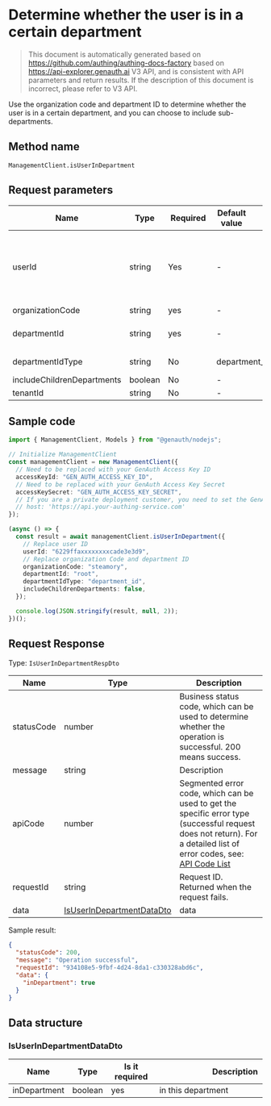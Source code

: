 # Determine whether the user is in a certain department

<!--
Warning ⚠️:
Do not modify this document directly,
https://github.com/Authing/authing-docs-factory
Use this project to generate
-->

<LastUpdated />

> This document is automatically generated based on https://github.com/authing/authing-docs-factory based on https://api-explorer.genauth.ai V3 API, and is consistent with API parameters and return results. If the description of this document is incorrect, please refer to V3 API.

Use the organization code and department ID to determine whether the user is in a certain department, and you can choose to include sub-departments.

## Method name

`ManagementClient.isUserInDepartment`

## Request parameters

| Name                       | Type    | <div style="width:80px">Required</div> | <div style="width:60px">Default value</div> | <div style="width:300px">Description</div>                                                                                                                                                                                                  | <div style="width:200px">Sample value</div> |
| -------------------------- | ------- | -------------------------------------- | ------------------------------------------- | ------------------------------------------------------------------------------------------------------------------------------------------------------------------------------------------------------------------------------------------- | ------------------------------------------- |
| userId                     | string  | Yes                                    | -                                           | The unique identifier of the user, which can be user ID, user name, email address, mobile phone number, externalId, or ID in an external identity source. For details, see the description of the userIdType field. The default is user id. | `6229ffaxxxxxxxxcade3e3d9`                  |
| organizationCode           | string  | yes                                    | -                                           | Organization code                                                                                                                                                                                                                           | `steamory`                                  |
| departmentId               | string  | yes                                    | -                                           | Department ID. Pass `root` for the root department. Either departmentId or departmentCode must be passed.                                                                                                                                   | `root`                                      |
| departmentIdType           | string  | No                                     | department_id                               | The type of department ID used in this call                                                                                                                                                                                                 | `department_id`                             |
| includeChildrenDepartments | boolean | No                                     | -                                           | Whether to include child departments                                                                                                                                                                                                        |                                             |
| tenantId                   | string  | No                                     | -                                           | Tenant ID                                                                                                                                                                                                                                   | `623c20b2a062aaaaf41b17da`                  |

## Sample code

```ts
import { ManagementClient, Models } from "@genauth/nodejs";

// Initialize ManagementClient
const managementClient = new ManagementClient({
  // Need to be replaced with your GenAuth Access Key ID
  accessKeyId: "GEN_AUTH_ACCESS_KEY_ID",
  // Need to be replaced with your GenAuth Access Key Secret
  accessKeySecret: "GEN_AUTH_ACCESS_KEY_SECRET",
  // If you are a private deployment customer, you need to set the GenAuth service domain name
  // host: 'https://api.your-authing-service.com'
});

(async () => {
  const result = await managementClient.isUserInDepartment({
    // Replace user ID
    userId: "6229ffaxxxxxxxxcade3e3d9",
    // Replace organization Code and department ID
    organizationCode: "steamory",
    departmentId: "root",
    departmentIdType: "department_id",
    includeChildrenDepartments: false,
  });

  console.log(JSON.stringify(result, null, 2));
})();
```

## Request Response

Type: `IsUserInDepartmentRespDto`

| Name       | Type                                                               | Description                                                                                                                                                                                                                                                                                                                                  |
| ---------- | ------------------------------------------------------------------ | -------------------------------------------------------------------------------------------------------------------------------------------------------------------------------------------------------------------------------------------------------------------------------------------------------------------------------------------- |
| statusCode | number                                                             | Business status code, which can be used to determine whether the operation is successful. 200 means success.                                                                                                                                                                                                                                 |
| message    | string                                                             | Description                                                                                                                                                                                                                                                                                                                                  |
| apiCode    | number                                                             | Segmented error code, which can be used to get the specific error type (successful request does not return). For a detailed list of error codes, see: [API Code List](https://api-explorer.genauth.ai/?tag=group/%E5%BC%80%E5%8F%91%E5%87%86%E5%A4%87#tag/%E5%BC%80%E5%8F%91%E5%87%86%E5%A4%87/%E9%94%99%E8%AF%AF%E5%A4%84%E7%90%86/apiCode) |
| requestId  | string                                                             | Request ID. Returned when the request fails.                                                                                                                                                                                                                                                                                                 |
| data       | <a href="#IsUserInDepartmentDataDto">IsUserInDepartmentDataDto</a> | data                                                                                                                                                                                                                                                                                                                                         |

Sample result:

```json
{
  "statusCode": 200,
  "message": "Operation successful",
  "requestId": "934108e5-9fbf-4d24-8da1-c330328abd6c",
  "data": {
    "inDepartment": true
  }
}
```

## Data structure

### <a id="IsUserInDepartmentDataDto"></a> IsUserInDepartmentDataDto

| Name         | Type    | <div style="width:80px">Is it required</div> | <div style="width:300px">Description</div> | <div style="width:200px">Sample value</div> |
| ------------ | ------- | -------------------------------------------- | ------------------------------------------ | ------------------------------------------- |
| inDepartment | boolean | yes                                          | in this department                         | `true`                                      |
